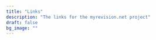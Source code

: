 ```yaml
---
title: "Links"
description: "The links for the myrevision.net project"
draft: false
bg_image: ""
---
```

